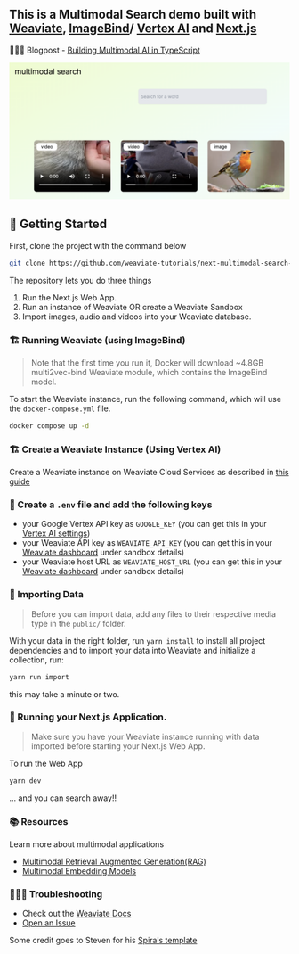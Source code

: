 ## This is a Multimodal Search demo built with [Weaviate](https://weaviate.io), [ImageBind](https://imagebind.metademolab.com/)/ [Vertex AI](https://cloud.google.com/vertex-ai) and [Next.js](https://nextjs.org/) 

👨🏾‍🍳 Blogpost - [Building Multimodal AI in TypeScript
](https://weaviate.io/blog/multimodal-search-in-typescript)

![Alt text](multi-model-search.png)

## 🐥 Getting Started

First, clone the project with the command below

```bash
git clone https://github.com/weaviate-tutorials/next-multimodal-search-demo
```

The repository lets you do three things

1. Run the Next.js Web App.
2. Run an instance of Weaviate OR create a Weaviate Sandbox
3. Import images, audio and videos into your Weaviate database.



### 🏗️ Running Weaviate  (using ImageBind)
> Note that the first time you run it, Docker will download ~4.8GB multi2vec-bind Weaviate module, which contains the ImageBind model.

To start the Weaviate instance, run the following command, which will use the `docker-compose.yml` file.
```bash
docker compose up -d
```

### 🏗️ Create a Weaviate Instance (Using Vertex AI)

Create a Weaviate instance on Weaviate Cloud Services as described in [this guide](https://weaviate.io/developers/weaviate/quickstart#step-2-create-an-instance)

### 🦿 Create a `.env` file and add the following keys

- your Google Vertex API key as `GOOGLE_KEY` (you can get this in your [Vertex AI settings](https://console.cloud.google.com/apis/credentials))
- your Weaviate API key as `WEAVIATE_API_KEY` (you can get this in your [Weaviate dashboard](https://console.weaviate.cloud/dashboard) under sandbox details)
- your Weaviate host URL as `WEAVIATE_HOST_URL` (you can get this in your [Weaviate dashboard](https://console.weaviate.cloud/dashboard) under sandbox details)


### 📩 Importing Data
> Before you can import data, add any files to their respective media type in the `public/` folder. 

With your data in the right folder, run `yarn install` to install all project dependencies and to import your data into Weaviate and initialize a collection, run:

```bash
yarn run import
```

this may take a minute or two.


### 🚀 Running your Next.js Application.
> Make sure you have your Weaviate instance running with data imported before starting your Next.js Web App.

To run the Web App
```bash
yarn dev
```

... and you can search away!! 


### 📚 Resources

Learn more about multimodal applications
- [Multimodal Retrieval Augmented Generation(RAG)](https://weaviate.io/blog/multimodal-rag)
- [Multimodal Embedding Models](https://weaviate.io/blog/multimodal-models)


### 🤷🏾‍♂️ Troubleshooting

- Check out the [Weaviate Docs](https://weaviate.io/developers/weaviate)
- [Open an Issue](https://github.com/malgamves/next-multimodal-search-demo/issues)


Some credit goes to Steven for his [Spirals template](https://github.com/steven-tey/spirals)


